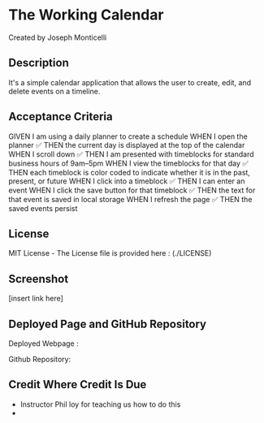# The Working Calendar

Created by Joseph Monticelli


## Description

It's a simple calendar application that allows the user to create, edit, and delete events on a timeline. 

## Acceptance Criteria


GIVEN I am using a daily planner to create a schedule
WHEN I open the planner
✅ THEN the current day is displayed at the top of the calendar
WHEN I scroll down
✅ THEN I am presented with timeblocks for standard business hours of 9am&ndash;5pm
WHEN I view the timeblocks for that day
✅ THEN each timeblock is color coded to indicate whether it is in the past, present, or future
WHEN I click into a timeblock
✅ THEN I can enter an event
WHEN I click the save button for that timeblock
✅ THEN the text for that event is saved in local storage
WHEN I refresh the page
✅ THEN the saved events persist



## License

MIT License - The License file is provided here : (./LICENSE)

## Screenshot

[insert link here]

## Deployed Page and GitHub Repository

Deployed Webpage : 

Github Repository: 


## Credit Where Credit Is Due

- Instructor Phil loy for teaching us how to do this
- 